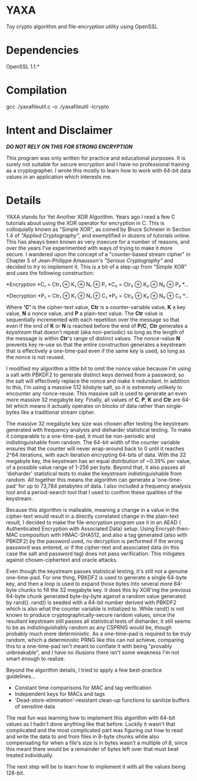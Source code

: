 # YAXA
Toy crypto algorithm and file-encryption utility using OpenSSL

# Dependencies
OpenSSL 1.1.*

# Compilation

gcc ./yaxafileutil.c -o ./yaxafileutil -lcrypto

# Intent and Disclaimer

__*DO NOT RELY ON THIS FOR STRONG ENCRYPTION*__

This program was only written for practice and educational purposes.  It is surely not suitable for secure encryption and I have no professional training as a cryptographer.  I wrote this mostly to learn how to work with 64-bit data values in an application which interests me.

# Details

YAXA stands for Yet Another XOR Algorithm.  Years ago I read a few C tutorials about using the XOR operator for encryption in C. This is colloquially known as "Simple XOR", as coined by Bruce Schneier in Section 1.4 of *"Applied Cryptography"*, and exemplified in dozens of tutorials online.  This has always been known as very insecure for a number of reasons, and over the years I've experimented with ways of trying to make it more secure.  I wandered upon the concept of a "counter-based stream cipher" in Chapter 5 of Jean-Philippe Amausson's *"Serious Cryptography"* and decided to try to implement it.  This is a bit of a step-up from "Simple XOR" and uses the following construction:

*Encryption
*C₁ = Ctr₁ ⊕ K₁ ⊕ N₁ ⊕ P₁
*C₂ = Ctr₂ ⊕ K₂ ⊕ N₂ ⊕ P₂
*...

*Decryption
*P₁ = Ctr₁ ⊕ K₁ ⊕ N₁ ⊕ C₁
*P₂ = Ctr₂ ⊕ K₂ ⊕ N₂ ⊕ C₂
*...

Where **'C'** is the cipher-text value, **Ctr** is a counter-variable value, **K** a key value, **N** a nonce value, and **P** a plain-text value.  The **Ctr** value is sequentially incremented with each repetition over the message so that even if the end of **K** or **N** is reached before the end of **P/C**, **Ctr** generates a *keystream* that doesn't repeat (aka non-periodic) so long as the length of the message is within **Ctr**'s range of distinct values. The nonce-value **N** prevents key re-use so that the entire construction generates a keystream that is effectively a one-time-pad even if the same key is used, so long as the nonce is not reused.

I modified my algorithm a little bit to omit the nonce value because I'm using a salt with PBKDF2 to generate distinct keys derived from a password, so the salt will effectively replace the nonce and make it redundant. In addition to this, I'm using a massive 512 kilobyte salt, so it is extremely unlikely to encounter any nonce-reuse.  This massive salt is used to generate an even more massive 32 megabyte key. Finally, all values of **C**, **P**, **K** and **Ctr** are 64-bit which means it actually operates on blocks of data rather than single-bytes like a traditional stream cipher.

The massive 32 megabyte key size was chosen after testing the keystream generated with frequency analysis and dieharder statistical testing. To make it comparable to a one-time-pad, it must be non-periodic and indistinguishable from random.  The 64-bit width of the counter variable ensures that the counter will never wrap-around back to 0 until it reaches 2^64 iterations, with each iteration encrypting 64-bits of data. With the 32 megabyte key, the keystream has an equal distribution of ~0.39% per value, of a possible value range of 1-256 per byte.  Beyond that, it also passes all 'dieharder' statistical tests to make the keystream indistinguishable from random. All together this  means the algorithm can generate a 'one-time-pad' for up to 73,784 petabytes of data.  I also included a frequency analysis tool and a period-search tool that I used to confirm these qualities of the keystream.

Because this algorithm is malleable, meaning a change in a value in the cipher-text would result in a directly correlated change in the plain-text result, I decided to make the file-encryption program use it in an AEAD ( Authenticated Encryption with Associated Data) setup. Using Encrypt-then-MAC composition with HMAC-SHA512, and also a tag generated (also with PBKDF2) by the password used, no decryption is performed if the wrong password was entered, or if the cipher-text and associated data (in this case the salt and password tag) does not pass verification.  This mitigates against chosen-ciphertext and oracle attacks.

Even though the keystream passes statistical testing, it's still not a genuine one-time-pad. For one thing, PBKDF2 is used to generate a single 64-byte key, and then a loop is used to expand those bytes into several more 64-byte chunks to fill the 32 megabyte key.  It does this by XOR'ing the previous 64-byte chunk generated byte-by-byte against a random value generated by rand().  rand() is seeded with a 64-bit number derived with PBKDF2 which is also what the counter variable is initialized to.  While rand() is not known to produce cryptographically-secure random values, since the resultant keystream still passes all statistical tests of dieharder, it still seems to be as indistinguishably random as any CSPRNG would be, though probably much more deterministic.  As a one-time-pad is required to be *truly* random, which a deterministic PRNG like this can not achieve, comparing this to a one-time-pad isn't meant to conflate it with being "provably unbreakable", and I have no illusions there isn't some weakness I'm not smart enough to realize.

Beyond the algorithm details, I tried to apply a few best-practice guidelines...
* Constant time comparisons for MAC and tag verification
* Independent keys for MACs and tags
* 'Dead-store-elimination'-resistant clean-up functions to sanitize buffers of sensitive data

The real fun was learning how to implement this algorithm with 64-bit values as I hadn't done anything like that before. Luckily it wasn't that complicated and the most complicated part was figuring out how to read and write the data to and from files in 8-byte chunks whlie also compensating for when a file's size is in bytes wasn't a multiple of 8, since this meant there would be a remainder of bytes left over that must beat treated individually.

The next step will be to learn how to implement it with all the values being 128-bit.
